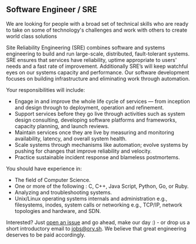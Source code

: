 ## Software Engineer / SRE

We are looking for people with a broad set of technical skills who are ready to take on some of technology's challenges and work with others to create world class solutions

Site Reliability Engineering (SRE) combines software and systems engineering to build and run large-scale, distributed, fault-tolerant systems. SRE ensures that services have reliability, uptime appropriate to users' needs and a fast rate of improvement. Additionally SRE’s will keep watchful eyes on our systems capacity and performance. Our software development focuses on building infrastructure and eliminating work through automation.

Your responsibilities will include:

* Engage in and improve the whole life cycle of services — from inception and design through to deployment, operation and refinement.
* Support services before they go live through activities such as system design consulting, developing software platforms and frameworks, capacity planning, and launch reviews.
* Maintain services once they are live by measuring and monitoring availability, latency, and overall system health.
* Scale systems through mechanisms like automation; evolve systems by pushing for changes that improve reliability and velocity.
* Practice sustainable incident response and blameless postmortems.

You should have experience in:

* The field of Computer Science.
* One or more of the following : C, C++, Java Script, Python, Go, or Ruby.
* Analyzing and troubleshooting systems.
* Unix/Linux operating systems internals and administration e.g., filesystems, inodes, system calls or networking e.g., TCP/IP, network topologies and hardware, and SDN.

Interested? Just [open an issue](https://github.com/ory/jobs/issues/new)
and go ahead, make our day :) - or drop us a short introductory email to [jobs@ory.sh](mailto:jobs@ory.sh). We believe that great engineering deserves to be paid accordingly.
